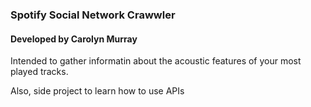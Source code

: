 ### Spotify Social Network Crawwler
#### Developed by Carolyn Murray

Intended to gather informatin about the acoustic features of your most played tracks. 

Also, side project to learn how to use APIs
